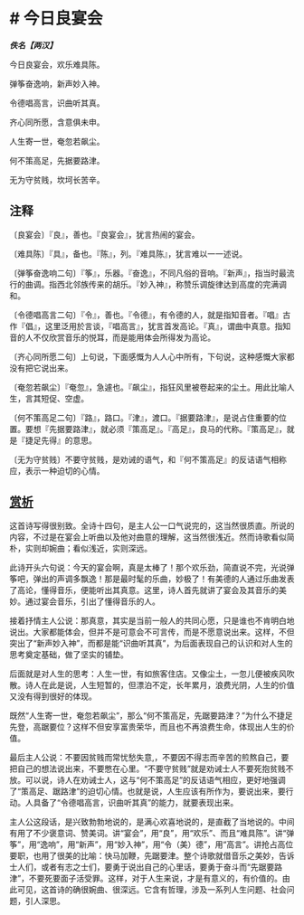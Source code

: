 # # 今日良宴会

***佚名【两汉】***

今日良宴会，欢乐难具陈。

弹筝奋逸响，新声妙入神。

令德唱高言，识曲听其真。

齐心同所愿，含意俱未申。

人生寄一世，奄忽若飙尘。

何不策高足，先据要路津。

无为守贫贱，坎坷长苦辛。

## 注释

〔良宴会〕『良』，善也。『良宴会』，犹言热闹的宴会。

〔难具陈〕『具』，备也。『陈』，列。『难具陈』，犹言难以一一述说。

〔弹筝奋逸响二句〕『筝』，乐器。『奋逸』，不同凡俗的音响。『新声』，指当时最流行的曲调。指西北邻族传来的胡乐。『妙入神』，称赞乐调旋律达到高度的完满调和。

〔令德唱高言二句〕『令』，善也。『令德』，有令德的人，就是指知音者。『唱』古作『倡』，这里泛用於言谈，『唱高言』，犹言首发高论。『真』，谓曲中真意。指知音的人不仅欣赏音乐的悦耳，而是能用体会所得发为高论。

〔齐心同所愿二句〕上句说，下面感慨为人人心中所有，下句说，这种感慨大家都没有把它说出来。

〔奄忽若飙尘〕『奄忽』，急遽也。『飙尘』，指狂风里被卷起来的尘土。用此比喻人生，言其短促、空虚。

〔何不策高足二句〕『路』，路口。『津』，渡口。『据要路津』，是说占住重要的位置。要想『先据要路津』，就必须『策高足』。『高足』，良马的代称。『策高足』，就是『捷足先得』的意思。

〔无为守贫贱〕不要守贫贱，是劝诫的语气，和『何不策高足』的反诘语气相称应，表示一种迫切的心情。

## [赏析](https://so.gushiwen.cn/shangxi_2621.aspx)

这首诗写得很别致。全诗十四句，是主人公一口气说完的，这当然很质直。所说的内容，不过是在宴会上听曲以及他对曲意的理解，这当然很浅近。然而诗歌看似简朴，实则却婉曲；看似浅近，实则深远。

此诗开头六句说：今天的宴会啊，真是太棒了！那个欢乐劲，简直说不完，光说弹筝吧，弹出的声调多飘逸！那是最时髦的乐曲，妙极了！有美德的人通过乐曲发表了高论，懂得音乐，便能听出其真意。这里，诗人首先就讲了宴会及其音乐的美妙。通过宴会音乐，引出了懂得音乐的人。

接着抒情主人公说：那真意，其实是当前一般人的共同心愿，只是谁也不肯明白地说出。大家都能体会，但并不是可意会不可言传，而是不愿意说出来。这样，不但突出了“新声妙入神”，而都是能“识曲听其真”，为后面表现自己的认识和对人生的思考奠定基础，做了坚实的铺垫。

后面就是对人生的思考：人生一世，有如旅客住店。又像尘土，一忽儿便被疾风吹散。诗人在此是说，人生短暂的，但漂泊不定，长年累月，浪费光阴，人生的价值又没有得到很好的体现。

既然“人生寄一世，奄忽若飙尘”，那么“何不策高足，先踞要路津？”为什么不捷足先登，高踞要位？这样不但安享富贵荣华，而且也不再浪费生命，体现出人生的价值。

最后主人公说：不要因贫贱而常忧愁失意,，不要因不得志而辛苦的煎熬自己，要把自己的想法说出来，不要憋在心里。“不要守贫贱”就是劝诫士人不要死抱贫贱不放。可以说，诗人在劝诫士人，这与“何不策高足”的反诘语气相应，更好地强调了“策高足、踞路津”的迫切心情。也就是说，人生应该有所作为，要说出来，要行动。人具备了“令德唱高言，识曲听其真”的能力，就要表现出来。

主人公这段话，是兴致勃勃地说的，是满心欢喜地说的，是直截了当地说的。中间有用了不少褒意词、赞美词。讲“宴会”，用“良”，用“欢乐”、而且“难具陈”。讲“弹筝”，用“逸响”，用“新声”，用“妙入神”，用“令（美）德”，用“高言”。讲抢占高位要职，也用了很美的比喻：快马加鞭，先踞要津。整个诗歌就借音乐之美妙，告诉士人们，或者有志之士们，要勇于说出自己的心里话，要勇于奋斗而“先踞要路津”，不要死要面子活受罪。这样，对于人生来说，才是有意义的，有价值的。由此可见，这首诗的确很婉曲、很深远。它含有哲理，涉及一系列人生问题、社会问题，引人深思。
